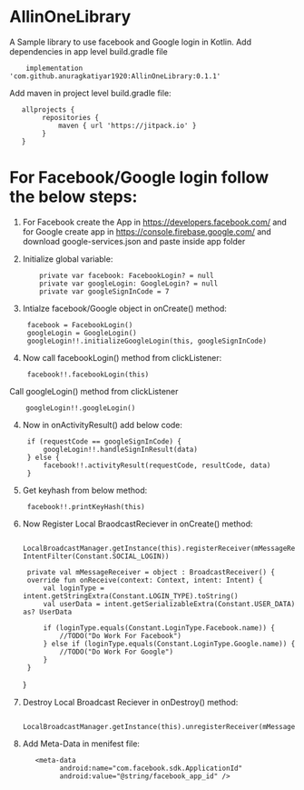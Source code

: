 # AllinOneLibrary
A Sample library to use facebook and Google login in Kotlin. Add dependencies in app level build.gradle file

        implementation 'com.github.anuragkatiyar1920:AllinOneLibrary:0.1.1'
        
Add maven in project level build.gradle file:

       allprojects {
            repositories {
                maven { url 'https://jitpack.io' }
            }
       }
# For Facebook/Google login follow the below steps:
1) For Facebook create the App in https://developers.facebook.com/ and for Google create app in https://console.firebase.google.com/ and download google-services.json and paste inside app folder

1) Initialize global variable:

           private var facebook: FacebookLogin? = null
           private var googleLogin: GoogleLogin? = null
           private var googleSignInCode = 7
2) Intialze facebook/Google object in onCreate() method:

        facebook = FacebookLogin()
        googleLogin = GoogleLogin()
        googleLogin!!.initializeGoogleLogin(this, googleSignInCode)
3) Now call facebookLogin() method from clickListener:

        facebook!!.facebookLogin(this)
  Call googleLogin() method from clickListener
  
        googleLogin!!.googleLogin()
4) Now in onActivityResult() add below code:

        if (requestCode == googleSignInCode) {
            googleLogin!!.handleSignInResult(data)
        } else {
            facebook!!.activityResult(requestCode, resultCode, data)
        }  
5) Get keyhash from below method:

        facebook!!.printKeyHash(this)         
6) Now Register Local BraodcastReciever in onCreate() method:

        LocalBroadcastManager.getInstance(this).registerReceiver(mMessageReceiver, IntentFilter(Constant.SOCIAL_LOGIN))
        
        private val mMessageReceiver = object : BroadcastReceiver() {
        override fun onReceive(context: Context, intent: Intent) {
            val loginType = intent.getStringExtra(Constant.LOGIN_TYPE).toString()
            val userData = intent.getSerializableExtra(Constant.USER_DATA) as? UserData

            if (loginType.equals(Constant.LoginType.Facebook.name)) {
                //TODO("Do Work For Facebook")
            } else if (loginType.equals(Constant.LoginType.Google.name)) {
                //TODO("Do Work For Google")
            }
        }
    }
7)  Destroy Local Broadcast Reciever in onDestroy() method:

          LocalBroadcastManager.getInstance(this).unregisterReceiver(mMessageReceiver)
8) Add Meta-Data in menifest file:
    
          <meta-data
                android:name="com.facebook.sdk.ApplicationId"
                android:value="@string/facebook_app_id" />
        
